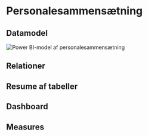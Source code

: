 # Personalesammensætning

## Datamodel
![Power BI-model af personalesammensætning](https://raw.githubusercontent.com/DataOgDigitalisering/dokumentation/master/Images/cube_model_personalesammensætning.png)



## Relationer
## Resume af tabeller
## Dashboard
## Measures
